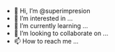 - 👋 Hi, I’m @superimpresion
- 👀 I’m interested in ...
- 🌱 I’m currently learning ...
- 💞️ I’m looking to collaborate on ...
- 📫 How to reach me ...

<!---
superimpresion/superimpresion is a ✨ special ✨ repository because its `README.md` (this file) appears on your GitHub profile.
You can click the Preview link to take a look at your changes.
--->
